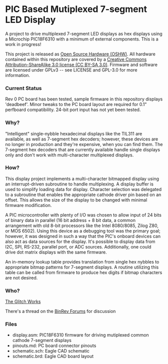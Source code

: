 PIC Based Mutiplexed 7-segment LED Display
==========================================

A project to drive multiplexed 7-segment LED displays as hex displays using a Microchip PIC18F6310 with a minimum of external components. This is a work in progress!

This project is released as [Open Source Hardware (OSHW)](http://www.openhardware.org/). All hardware contained within this repository are covered by a [Creative Commons Attribution-ShareAlike 3.0 license (CC BY-SA 3.0)](http://creativecommons.org/licenses/by-sa/3.0/). Firmware and software are licensed under GPLv3 -- see LICENSE and GPL-3.0 for more information.

### Current Status

Rev 0 PC board has been tested, sample firmware in this repository displays 'deadbeef'. Minor tweaks to the PC board layout are required for 0.1" perfboard compatibility. 24-bit port input has not yet been tested.

### Why?

"Intelligent" single-nybble hexadecimal displays like the TIL311 are available, as well as 7-segment hex decoders; however, these devices are no longer in production and they're expensive, when you can find them. The 7-segment hex decoders that are currently available handle single displays only and don't work with multi-character multiplexed displays.

### How?

This display project implements a multi-character bitmapped display using an interrupt-driven subroutine to handle multiplexing. A display buffer is used to simplify loading data for display. Character selection was delegated to a subroutine that enables the appropriate cathode driver pin based on an offset. This allows the size of the display to be changed with minimal firmware modification.

A PIC microcontroller with plenty of I/O was chosen to allow input of 24 bits of binary data in parallel (16 bit address + 8 bit data, a common arrangement with old 8-bit processors like the Intel 8080/8085, Zilog Z80, or MOS 6502). Using this device as a debugging tool was the primary goal; however, it was designed in such a way that the PIC's onboard devices can also act as data sources for the display. It's possible to display data from I2C, SPI, RS-232, parallel port, or ADC sources. Additionally, one could drive dot matrix displays with the same firmware.

An in-memory lookup table provides translation from single hex nybbles to appropriate bitmap patterns for 7-segment displays. A routine utilizing this table can be called from firmware to produce hex digits if bitmap characters are not desired.

### Who?

[The Glitch Works](http://www.glitchwrks.com/)

There's a thread on the [BinRev Forums](http://www.binrev.com/forums/index.php/topic/46160-hex-display-project/) for discussion

### Files

* display.asm: PIC18F6310 firmware for driving mutiplexed common cathode 7-segment displays
* pinouts.md: PC board connector pinouts
* schematic.sch: Eagle CAD schematic
* schematic.brd: Eagle CAD board layout
